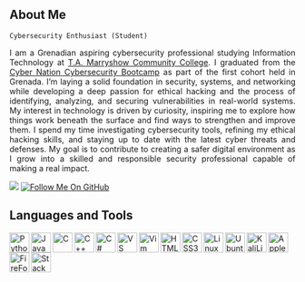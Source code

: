 
<h2>About Me</h2>

<code>Cybersecurity Enthusiast (Student)</code>

<p align="justify">I am a Grenadian aspiring cybersecurity professional studying Information Technology at <a href="https://www.tamcc.edu.gd/">T.A. Marryshow Community College</a>. I graduated from the <a href="https://www.youtube.com/watch?v=NMqNQRKPYUo&t=1331s">Cyber Nation Cybersecurity Bootcamp</a> as part of the first cohort held in Grenada. I’m laying a solid foundation in security, systems, and networking while developing a deep passion for ethical hacking and the process of identifying, analyzing, and securing vulnerabilities in real-world systems. My interest in technology is driven by curiosity, inspiring me to explore how things work beneath the surface and find ways to strengthen and improve them. I spend my time investigating cybersecurity tools, refining my ethical hacking skills, and staying up to date with the latest cyber threats and defenses. My goal is to contribute to creating a safer digital environment as I grow into a skilled and responsible security professional capable of making a real impact.</p>

<a href="https://www.linkedin.com/in/ahndre-walters-5a3010336/">
    <img src="https://custom-icon-badges.demolab.com/badge/-LinkedIn-1155ba?style=for-the-badge&logo=link&logoColor=white"></a>
<a href="https://github.com/AhndreWalters?tab=followers">
    <img title="Follow Me On GitHub" src="https://custom-icon-badges.demolab.com/badge/-Follow My GitHub-grey?style=for-the-badge&logo=person-add&logoColor=white"></a>

<h2>Languages and Tools</h2>

<p align="left">
  <a href="https://www.python.org/" target="_blank" rel="noreferrer"><img align="left" width="35px" src="https://raw.githubusercontent.com/danielcranney/readme-generator/main/public/icons/skills/python-colored.svg" alt="Python" title="Python" /></a>
  <a href="https://developer.mozilla.org/en-US/docs/Web/JavaScript" target="_blank" rel="noreferrer"><img align="left" width="35px" src="https://raw.githubusercontent.com/danielcranney/readme-generator/main/public/icons/skills/javascript-colored.svg" alt="JavaScript" title="JavaScript"  /></a>
  <a href="https://docs.microsoft.com/en-us/cpp/?view=msvc-170" target="_blank" rel="noreferrer"><img align="left" width="35px" src="https://raw.githubusercontent.com/danielcranney/readme-generator/main/public/icons/skills/c-colored.svg" alt="C" title="C" /></a>
  <a href="https://docs.microsoft.com/en-us/cpp/?view=msvc-170" target="_blank" rel="noreferrer"><img align="left" width="35px" src="https://raw.githubusercontent.com/danielcranney/readme-generator/main/public/icons/skills/cplusplus-colored.svg" alt="C++" title="C++" /></a>
  <a href="https://docs.microsoft.com/en-us/dotnet/csharp/" target="_blank" rel="noreferrer"><img align="left" width="35px" src="https://raw.githubusercontent.com/danielcranney/readme-generator/main/public/icons/skills/csharp-colored.svg" alt="C#" title="C#" /></a>
  <a href="https://code.visualstudio.com/" target="_blank" rel="noreferrer"><img align="left" width="35px" src="https://raw.githubusercontent.com/danielcranney/readme-generator/main/public/icons/skills/visualstudiocode-colored.svg" alt="VS Code" title="VS Code" /></a>
  <a href="https://www.vim.org/" target="_blank" rel="noreferrer"><img align="left" width="35px" src="https://raw.githubusercontent.com/danielcranney/readme-generator/main/public/icons/skills/vim-colored.svg" alt="Vim" title="Vim" /></a>
  <a href="https://developer.mozilla.org/en-US/docs/Glossary/HTML5" target="_blank" rel="noreferrer"><img align="left" width="35px" src="https://raw.githubusercontent.com/danielcranney/readme-generator/main/public/icons/skills/html5-colored.svg" alt="HTML5" title="HTML5" /></a>
  <a href="https://www.w3.org/TR/CSS/#css" target="_blank" rel="noreferrer"><img align="left" width="35px" src="https://raw.githubusercontent.com/danielcranney/readme-generator/main/public/icons/skills/css3-colored.svg" alt="CSS3" title="CSS3" /></a>
  <a href="https://www.linux.org" target="_blank" rel="noreferrer"><img align="left" width="35px" src="https://cdn.jsdelivr.net/gh/devicons/devicon@latest/icons/linux/linux-original.svg" alt="Linux" title="Linux" /></a>
  <a href="https://ubuntu.com/" target="_blank" rel="noreferrer"><img align="left" width="35px" src="https://raw.githubusercontent.com/danielcranney/readme-generator/main/public/icons/skills/ubuntu-colored.svg" alt="Ubuntu" title="Ubuntu" /></a>
  <a href="https://www.kali.org/" target="_blank" rel="noreferrer"><img align="left" width="35px" src="https://cdn.jsdelivr.net/gh/devicons/devicon@latest/icons/kalilinux/kalilinux-original.svg" alt="KaliLinux" title="KaliLinux" /></a>
  <a href="https://www.apple.com/" target="_blank" rel="noreferrer"><img align="left" width="35px" src="https://cdn.jsdelivr.net/gh/devicons/devicon@latest/icons/apple/apple-original.svg" alt="Apple" title="Apple" /></a>
  <a href="https://www.firefox.com/" target="_blank" rel="noreferrer"><img align="left" width="35px" src="https://cdn.jsdelivr.net/gh/devicons/devicon@latest/icons/firefox/firefox-original.svg" alt="FireFox" title="FireFox" /></a>
  <a href="https://stackoverflow.com/" target="_blank" rel="noreferrer"><img align="left" width="35px" src="https://cdn.jsdelivr.net/gh/devicons/devicon@latest/icons/stackoverflow/stackoverflow-original.svg" alt="StackOverflow" title="StackOverflow" /></a>
</p>
